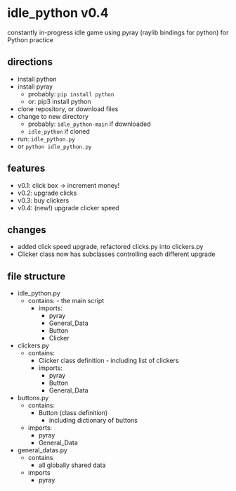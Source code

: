 # idle_python v0.4

constantly in-progress idle game using pyray (raylib bindings for python) for Python practice

## directions
- install python
- install pyray
    - probably: `pip install python`
    - or: pip3 install python
- clone repository, or download files
- change to new directory
    - probably: `idle_python-main` if downloaded
    - `idle_python` if cloned
- run: `idle_python.py`
- or `python idle_python.py`

## features
- v0.1: click box -> increment money!
- v0.2: upgrade clicks
- v0.3: buy clickers
- v0.4: (new!) upgrade clicker speed

## changes
- added click speed upgrade, refactored clicks.py into clickers.py 
- Clicker class now has subclasses controlling each different upgrade

## file structure
- idle_python.py
	- contains:
    		- the main script
    	- imports:
        	- pyray
        	- General_Data
        	- Button
        	- Clicker
- clickers.py
	- contains:
		- Clicker class definition
    			- including list of clickers
    	- imports:
       		- pyray
           	- Button
       		- General_Data
- buttons.py
	- contains:
    	- Button (class definition)
    		- including dictionary of buttons
    - imports:
        - pyray
        - General_Data
- general_datas.py
	- contains
		- all globally shared data
	- imports
		- pyray
